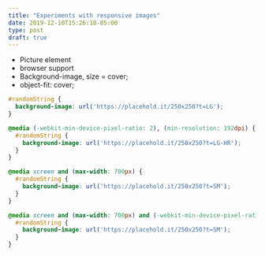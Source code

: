 ```yaml
---
title: "Experiments with responsive images"
date: 2019-12-10T15:26:18-05:00
type: post
draft: true
---
```


- Picture element
- browser support
- Background-image, size = cover;
- object-fit: cover;

```css
#randomString {
  background-image: url('https://placehold.it/250x250?t=LG');
}

@media (-webkit-min-device-pixel-ratio: 2), (min-resolution: 192dpi) {
  #randomString {
    background-image: url('https://placehold.it/250x250?t=LG-HR');
  }
}

@media screen and (max-width: 700px) {
  #randomString {
    background-image: url('https://placehold.it/250x250?t=SM');
  }
}

@media screen and (max-width: 700px) and (-webkit-min-device-pixel-ratio: 2), (min-resolution: 192dpi) {
  #randomString {
    background-image: url('https://placehold.it/250x250?t=SM');
  }
}
```
